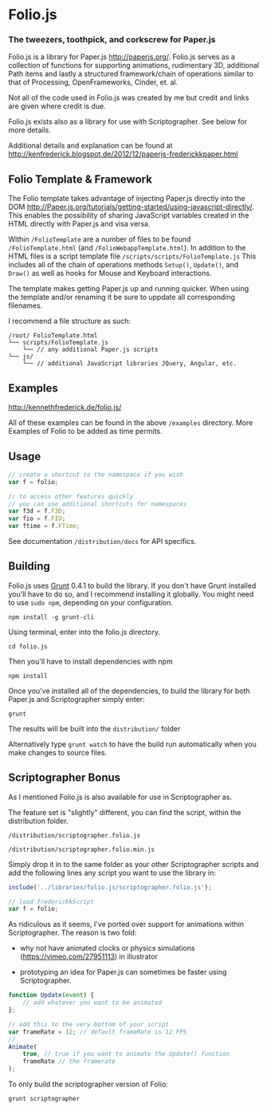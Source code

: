 Folio.js
============
### The tweezers, toothpick, and corkscrew for Paper.js ###



Folio.js is a library for Paper.js http://paperjs.org/. Folio.js serves as a collection of functions for supporting animations, rudimentary 3D, additional Path items and lastly a structured framework/chain of operations similar to that of Processing, OpenFrameworks, Cinder, et. al.

Not all of the code used in Folio.js was created by me but credit and links are given where credit is due.

Folio.js exists also as a library for use with Scriptographer. See below for more details.

Additional details and explanation can be found at
http://kenfrederick.blogspot.de/2012/12/paperjs-frederickkpaper.html




Folio Template & Framework
-------------

The Folio template takes advantage of injecting Paper.js directly into the DOM http://Paper.js.org/tutorials/getting-started/using-javascript-directly/. This enables the possibility of sharing JavaScript variables created in the HTML directly with Paper.js and visa versa.

Within `/FolioTemplate` are a number of files to be found `/FolioTemplate.html` (and `/FolioWebappTemplate.html`). In addition to the HTML files is a script template file `/scripts/scripts/FolioTemplate.js` This includes all of the chain of operations methods `Setup()`, `Update()`, and `Draw()` as well as hooks for Mouse and Keyboard interactions.

The template makes getting Paper.js up and running quicker. When using the template and/or renaming it be sure to uppdate all corresponding filenames.

I recommend a file structure as such:

	/root/ FolioTemplate.html
	└── scripts/FolioTemplate.js
		└── // any additional Paper.js scripts
	└── js/
		└── // additional JavaScript libraries JQuery, Angular, etc.


Examples
-------------

http://kennethfrederick.de/folio.js/

All of these examples can be found in the above `/examples` directory. More Examples of Folio to be added as time permits.



Usage
-------------


```javascript
// create a shortcut to the namespace if you wish
var f = folio;

// to access other features quickly
// you can use additional shortcuts for namespaces
var f3d = f.F3D;
var fio = f.FIO;
var ftime = f.FTime;
```

See documentation `/distribution/docs` for API specifics.





Building
-------------

Folio.js uses [Grunt](http://gruntjs.com/) 0.4.1 to build the library. If you don't have Grunt installed you'll have to do so, and I recommend installing it globally. You might need to use `sudo npm`, depending on your configuration.

```shell
npm install -g grunt-cli
```

Using terminal, enter into the folio.js directory.

```shell
cd folio.js
```

Then you'll have to install dependencies with npm

```shell
npm install
```

Once you've installed all of the dependencies, to build the library for both Paper.js and Scriptographer simply enter:

```shell
grunt
```
The results will be built into the `distribution/` folder

Alternatively type `grunt watch` to have the build run automatically when you make changes to source files.



Scriptographer Bonus
-------------

As I mentioned Folio.js is also available for use in Scriptographer as.

The feature set is "slightly" different, you can find the script, within the distribution folder.

	/distribution/scriptographer.folio.js

	/distribution/scriptographer.folio.min.js

Simply drop it in to the same folder as your other Scriptographer scripts and add the following lines any script you want to use the library in:

```javascript
include('../libraries/folio.js/scriptographer.folio.js');

// load frederickkScript
var f = folio;
```

As ridiculous as it seems, I've ported over support for animations within Scriptographer. The reason is two fold:

- why not have animated clocks or physics simulations (https://vimeo.com/27951113) in illustrator

- prototyping an idea for Paper.js can sometimes be faster using Scriptographer.

```javascript
function Update(event) {
	// add whatever you want to be animated
};

// add this to the very bottom of your script
var frameRate = 12; // default frameRate is 12 FPS
//
Animate(
	true, // true if you want to animate the Update() function
	frameRate // the framerate
);
```

To only build the scriptographer version of Folio:

```shell
grunt scriptographer
```


